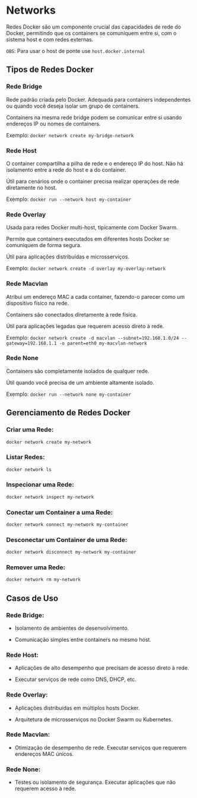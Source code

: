 # Networks

Redes Docker são um componente crucial das capacidades de rede do Docker, permitindo que os containers se comuniquem entre si, com o sistema host e com redes externas.

`OBS`: Para usar o host de ponte use `host.docker.internal`

## Tipos de Redes Docker

### Rede Bridge

Rede padrão criada pelo Docker.
Adequada para containers independentes ou quando você deseja isolar um grupo de containers.

Containers na mesma rede bridge podem se comunicar entre si usando endereços IP ou nomes de containers.

Exemplo: `docker network create my-bridge-network`

### Rede Host

O container compartilha a pilha de rede e o endereço IP do host.
Não há isolamento entre a rede do host e a do container.

Útil para cenários onde o container precisa realizar operações de rede diretamente no host.

Exemplo: `docker run --network host my-container`

### Rede Overlay

Usada para redes Docker multi-host, tipicamente com Docker Swarm.

Permite que containers executados em diferentes hosts Docker se comuniquem de forma segura.

Útil para aplicações distribuídas e microsserviços.

Exemplo: `docker network create -d overlay my-overlay-network`

### Rede Macvlan


Atribui um endereço MAC a cada container, fazendo-o parecer como um dispositivo físico na rede.

Containers são conectados diretamente à rede física.

Útil para aplicações legadas que requerem acesso direto à rede.

Exemplo: `docker network create -d macvlan --subnet=192.168.1.0/24 --gateway=192.168.1.1 -o parent=eth0 my-macvlan-network`

### Rede None

Containers são completamente isolados de qualquer rede.

Útil quando você precisa de um ambiente altamente isolado.

Exemplo: `docker run --network none my-container`

## Gerenciamento de Redes Docker

### Criar uma Rede:

```sh
docker network create my-network
```

### Listar Redes:

```sh
docker network ls
```

### Inspecionar uma Rede:

```sh
docker network inspect my-network
```

### Conectar um Container a uma Rede:

```sh
docker network connect my-network my-container
```

### Desconectar um Container de uma Rede:

```sh
docker network disconnect my-network my-container
```

### Remover uma Rede:

```sh
docker network rm my-network
```

## Casos de Uso

### Rede Bridge:

- Isolamento de ambientes de desenvolvimento.

- Comunicação simples entre containers no mesmo host.

### Rede Host:

- Aplicações de alto desempenho que precisam de acesso direto à rede.

- Executar serviços de rede como DNS, DHCP, etc.

### Rede Overlay:


- Aplicações distribuídas em múltiplos hosts Docker.

- Arquitetura de microsserviços no Docker Swarm ou Kubernetes.

### Rede Macvlan:

- Otimização de desempenho de rede.
Executar serviços que requerem endereços MAC únicos.

### Rede None:

- Testes ou isolamento de segurança.
Executar aplicações que não requerem acesso à rede.






